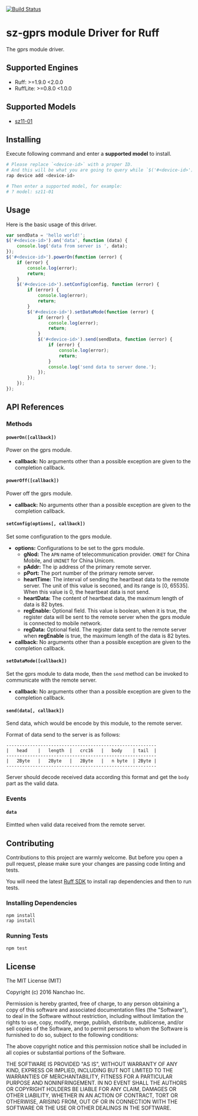 [![Build Status](https://travis-ci.org/ruff-drivers/sz-gprs.svg)](https://travis-ci.org/ruff-drivers/sz-gprs)

# sz-gprs module Driver for Ruff

The gprs module driver.

## Supported Engines

* Ruff: >=1.9.0 <2.0.0
* RuffLite: >=0.8.0 <1.0.0

## Supported Models

- [sz11-01](https://rap.ruff.io/devices/sz11-01)

## Installing

Execute following command and enter a **supported model** to install.

```sh
# Please replace `<device-id>` with a proper ID.
# And this will be what you are going to query while `$('#<device-id>')`.
rap device add <device-id>

# Then enter a supported model, for example:
# ? model: sz11-01
```

## Usage

Here is the basic usage of this driver.

```js
var sendData = 'hello world!';
$('#<device-id>').on('data', function (data) {
    console.log('data from server is ', data);
});
$('#<device-id>').powerOn(function (error) {
    if (error) {
        console.log(error);
        return;
    }
    $('#<device-id>').setConfig(config, function (error) {
        if (error) {
            console.log(error);
            return;
        }
        $('#<device-id>').setDataMode(function (error) {
            if (error) {
                console.log(error);
                return;
            }
            $('#<device-id>').send(sendData, function (error) {
                if (error) {
                    console.log(error);
                    return;
                }
                console.log('send data to server done.');
            });
        });
    });
});
```

## API References

### Methods

#### `powerOn([callback])`

Power on the gprs module.

- **callback:** No arguments other than a possible exception are given to the completion callback.

#### `powerOff([callback])`

Power off the gprs module.

- **callback:** No arguments other than a possible exception are given to the completion callback.

#### `setConfig(options[, callback])`

Set some configuration to the gprs module.

- **options:** Configurations to be set to the gprs module.
  - **gNod:** The `APN` name of telecommunication provider. `CMNET` for China Mobile, and `UNINET` for China Unicom.
  - **pAddr:** The ip address of the primary remote server.
  - **pPort:** The port number of the primary remote server.
  - **heartTime:** The interval of sending the heartbeat data to the remote server. The unit of this value is seconed, and its range is [0, 65535].
  When this value is 0, the heartbeat data is not send.
  - **heartData:** The content of heartbeat data, the maximum length of data is 82 bytes.
  - **regEnable:** Optional field. This value is boolean, when it is true, the register data will be sent to the remote server when the gprs module is connected to mobile network.
  - **regData:** Optional field. The register data sent to the remote server when **regEnable** is true, the maximum length of the data is 82 bytes.
- **callback:** No arguments other than a possible exception are given to the completion callback.

#### `setDataMode([callback])`

Set the gprs module to data mode, then the `send` method can be invoked to communicate with the remote server.

- **callback:** No arguments other than a possible exception are given to the completion callback.

#### `send(data[, callback])`

Send data, which would be encode by this module, to the remote server.

Format of data send to the server is as follows:

```
---------------------------------------------------------
|   head    |   length  |   crc16   |   body    | tail  |
---------------------------------------------------------
|   2Byte   |   2Byte   |   2Byte   |   n byte  | 2Byte |
---------------------------------------------------------
```

Server should decode received data according this format and get the `body` part as the valid data.

### Events

#### `data`

Eimtted when valid data received from the remote server.

## Contributing

Contributions to this project are warmly welcome. But before you open a pull request, please make sure your changes are passing code linting and tests.

You will need the latest [Ruff SDK](https://ruff.io/) to install rap dependencies and then to run tests.

### Installing Dependencies

```sh
npm install
rap install
```

### Running Tests

```sh
npm test
```

## License

The MIT License (MIT)

Copyright (c) 2016 Nanchao Inc.

Permission is hereby granted, free of charge, to any person obtaining a copy of this software and associated documentation files (the "Software"), to deal in the Software without restriction, including without limitation the rights to use, copy, modify, merge, publish, distribute, sublicense, and/or sell copies of the Software, and to permit persons to whom the Software is furnished to do so, subject to the following conditions:

The above copyright notice and this permission notice shall be included in all copies or substantial portions of the Software.

THE SOFTWARE IS PROVIDED "AS IS", WITHOUT WARRANTY OF ANY KIND, EXPRESS OR IMPLIED, INCLUDING BUT NOT LIMITED TO THE WARRANTIES OF MERCHANTABILITY, FITNESS FOR A PARTICULAR PURPOSE AND NONINFRINGEMENT. IN NO EVENT SHALL THE AUTHORS OR COPYRIGHT HOLDERS BE LIABLE FOR ANY CLAIM, DAMAGES OR OTHER LIABILITY, WHETHER IN AN ACTION OF CONTRACT, TORT OR OTHERWISE, ARISING FROM, OUT OF OR IN CONNECTION WITH THE SOFTWARE OR THE USE OR OTHER DEALINGS IN THE SOFTWARE.
